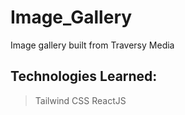 # Image_Gallery

Image gallery built from Traversy Media 

## Technologies Learned:
> Tailwind CSS
> ReactJS